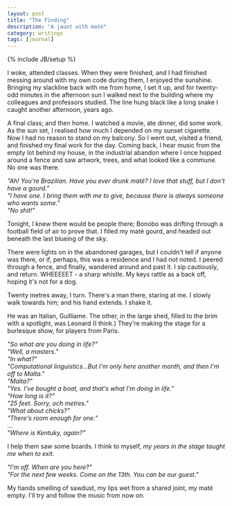 ```yaml
---
layout: post
title: "The Finding"
description: "A jaunt with maté"
category: writings
tags: [journal]
---
```

{% include JB/setup %}

I woke, attended classes. When they were finished, and I had finished
messing around with my own code during them, I enjoyed the sunshine.
Bringing my slackline back with me from home, I set it up, and for
twenty-odd minutes in the afternoon sun I walked next to the building
where my colleagues and professors studied. The line hung black like a
long snake I caught another afternoon, years ago.

A final class; and then home. I watched a movie, ate dinner, did some
work. As the sun set, I realised how much I depended on my sunset
cigarette. Now I had no reason to stand on my balcony. So I went out,
visited a friend, and finished my final work for the day. Coming back, I
hear music from the empty lot behind my house, in the industrial
abandon where I once hopped around a fence and saw artwork, trees, and
what looked like a commune. No one was there. 

_"Ah! You're Brazilian. Have you ever drunk maté? I love that stuff, but I don't have a gourd."  
"I have one. I bring them with me to give, because there is always someone who wants some."  
"No shit!"_

Tonight, I knew there would be people there; Bonobo was drifting through
a football field of air to prove that. I filled my maté gourd, and
headed out beneath the last blueing of the sky.

There were lights on in the abandoned garages, but I couldn't tell if
anyone was there, or if, perhaps, this was a residence and I had not
noted. I peered through a fence, and finally, wandered around and past
it. I sip cautiously, and return. WHEEEEET - a sharp whistle. My keys
rattle as a back off, hoping it's not for a dog.

Twenty metres away, I turn. There's a man there, staring at me. I slowly
walk towards him; and his hand extends. I shake it. 

He was an Italian, Guilliame. The other, in the large shed, filled to
the brim with a spotlight, was Leonard (I think.) They're making the
stage for a burlesque show, for players from Paris. 

_"So what are you doing in life?"  
"Well, a masters."  
"In what?"  
"Computational linguistics...But I'm only here another month, and then I'm off to Malta."  
"Malta?"  
"Yes. I've bought a boat, and that's what I'm doing in life."  
"How long is it?"  
"25 feet. Sorry, och metres."  
"What about chicks?"  
"There's room enough for one."_  
…  
_"Where is Kentuky, again?"_

I help them saw some boards. I think to myself, _my years in the stage taught me when to exit._ 

_"I'm off. When are you here?"  
"For the next few weeks. Come on the 13th. You can be our guest."_

My hands smelling of sawdust, my lips wet from a shared joint, my maté empty. I'll try and follow the music from now on. 
